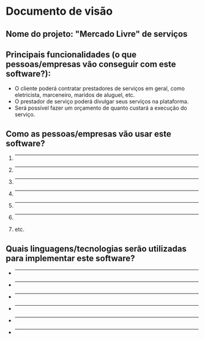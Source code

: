 # Documento de visão

## Nome do projeto: "Mercado Livre" de serviços 

## Principais funcionalidades (o que pessoas/empresas vão conseguir com este software?):

* O cliente poderá contratar prestadores de serviços em geral, como eletricista, marceneiro, maridos de aluguel, etc.
* O prestador de serviço poderá divulgar seus serviços na plataforma.
* Será possível fazer um orçamento de quanto custará a execução do serviço.

## Como as pessoas/empresas vão usar este software?

1. _______________________________________________________________________
1. _______________________________________________________________________
1. _______________________________________________________________________
1. _______________________________________________________________________
1. _______________________________________________________________________
1. _______________________________________________________________________
1. etc.

## Quais linguagens/tecnologias serão utilizadas para implementar este software?

* ______________________________________________________
* ______________________________________________________
* ______________________________________________________
* ______________________________________________________
* ______________________________________________________
* ______________________________________________________
